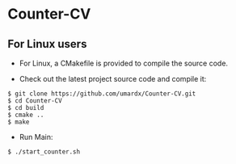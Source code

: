 # Counter-CV
For Linux users
-----------------
* For Linux, a CMakefile is provided to compile the source code.

* Check out the latest project source code and compile it:
```
$ git clone https://github.com/umardx/Counter-CV.git
$ cd Counter-CV
$ cd build
$ cmake ..
$ make
```
* Run Main:
```
$ ./start_counter.sh

